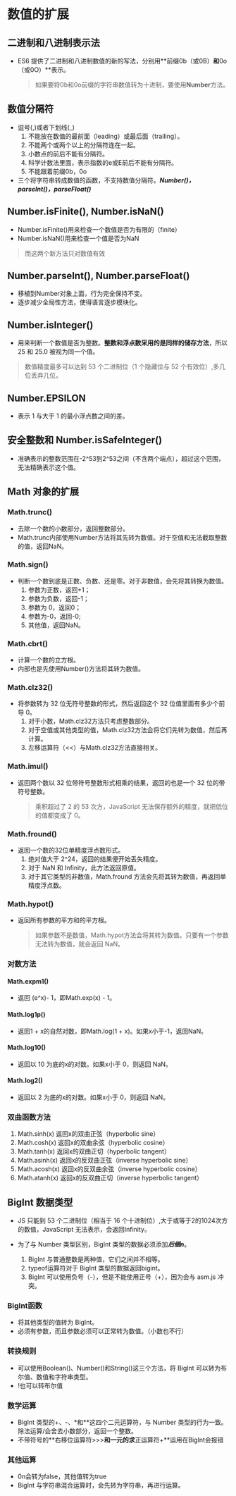 # 数值的扩展

## 二进制和八进制表示法

- ES6 提供了二进制和八进制数值的新的写法，分别用**前缀0b（或0B）**和**0o（或0O）**表示。
    > 如果要将0b和0o前缀的字符串数值转为十进制，要使用**Number**方法。

## 数值分隔符

- 逗号(,)或者下划线(_)
    1. 不能放在数值的最前面（leading）或最后面（trailing）。
    2. 不能两个或两个以上的分隔符连在一起。
    3. 小数点的前后不能有分隔符。
    4. 科学计数法里面，表示指数的e或E前后不能有分隔符。
    5. 不能跟着前缀0b，0o
- 三个将字符串转成数值的函数，不支持数值分隔符。***Number()，parseInt()，parseFloat()***

## Number.isFinite(), Number.isNaN()

- Number.isFinite()用来检查一个数值是否为有限的（finite）
- Number.isNaN()用来检查一个值是否为NaN
> 而这两个新方法只对数值有效

## Number.parseInt(), Number.parseFloat()

- 移植到Number对象上面，行为完全保持不变。
- 逐步减少全局性方法，使得语言逐步模块化。

## Number.isInteger()

- 用来判断一个数值是否为整数。**整数和浮点数采用的是同样的储存方法**，所以 25 和 25.0 被视为同一个值。
> 数值精度最多可以达到 53 个二进制位（1 个隐藏位与 52 个有效位）,多几位丢弃几位。


## Number.EPSILON

- 表示 1 与大于 1 的最小浮点数之间的差。

## 安全整数和 Number.isSafeInteger() 

- 准确表示的整数范围在-2^53到2^53之间（不含两个端点），超过这个范围，无法精确表示这个值。

## Math 对象的扩展


### Math.trunc()

- 去除一个数的小数部分，返回整数部分。
- Math.trunc内部使用Number方法将其先转为数值。对于空值和无法截取整数的值，返回NaN。

### Math.sign()

- 判断一个数到底是正数、负数、还是零。对于非数值，会先将其转换为数值。
    1. 参数为正数，返回+1；
    2. 参数为负数，返回-1；
    3. 参数为 0，返回0；
    4. 参数为-0，返回-0;
    5. 其他值，返回NaN。

### Math.cbrt()

- 计算一个数的立方根。
- 内部也是先使用Number()方法将其转为数值。

### Math.clz32() 

- 将参数转为 32 位无符号整数的形式，然后返回这个 32 位值里面有多少个前导 0。
    1. 对于小数，Math.clz32方法只考虑整数部分。
    2. 对于空值或其他类型的值，Math.clz32方法会将它们先转为数值，然后再计算。
    3. 左移运算符（<<）与Math.clz32方法直接相关。


### Math.imul() 

- 返回两个数以 32 位带符号整数形式相乘的结果，返回的也是一个 32 位的带符号整数。
    > 乘积超过了 2 的 53 次方，JavaScript 无法保存额外的精度，就把低位的值都变成了 0。

### Math.fround()

- 返回一个数的32位单精度浮点数形式。
    1. 绝对值大于 2^24，返回的结果便开始丢失精度。
    2. 对于 NaN 和 Infinity，此方法返回原值。
    3. 对于其它类型的非数值，Math.fround 方法会先将其转为数值，再返回单精度浮点数。


### Math.hypot() 

- 返回所有参数的平方和的平方根。
    > 如果参数不是数值，Math.hypot方法会将其转为数值。只要有一个参数无法转为数值，就会返回 NaN。




### 对数方法

#### Math.expm1()

- 返回 (e^x)- 1，即Math.exp(x) - 1。

#### Math.log1p()

- 返回1 + x的自然对数，即Math.log(1 + x)。如果x小于-1，返回NaN。

#### Math.log10()

- 返回以 10 为底的x的对数。如果x小于 0，则返回 NaN。

#### Math.log2()

- 返回以 2 为底的x的对数。如果x小于 0，则返回 NaN。



### 双曲函数方法 

1. Math.sinh(x) 返回x的双曲正弦（hyperbolic sine）
2. Math.cosh(x) 返回x的双曲余弦（hyperbolic cosine）
3. Math.tanh(x) 返回x的双曲正切（hyperbolic tangent）
4. Math.asinh(x) 返回x的反双曲正弦（inverse hyperbolic sine）
5. Math.acosh(x) 返回x的反双曲余弦（inverse hyperbolic cosine）
6. Math.atanh(x) 返回x的反双曲正切（inverse hyperbolic tangent）



## BigInt 数据类型

- JS 只能到 53 个二进制位（相当于 16 个十进制位）,大于或等于2的1024次方的数值，JavaScript 无法表示，会返回Infinity。

- 为了与 Number 类型区别，BigInt 类型的数据必须添加***后缀n***。
    1. BigInt 与普通整数是两种值，它们之间并不相等。
    2. typeof运算符对于 BigInt 类型的数据返回bigint。
    3. BigInt 可以使用负号（-），但是不能使用正号（+），因为会与 asm.js 冲突。

### BigInt函数

- 将其他类型的值转为 BigInt。
- 必须有参数，而且参数必须可以正常转为数值。（小数也不行）

### 转换规则

- 可以使用Boolean()、Number()和String()这三个方法，将 BigInt 可以转为布尔值、数值和字符串类型。
- !也可以转布尔值

### 数学运算

- BigInt 类型的+、-、*和**这四个二元运算符，与 Number 类型的行为一致。除法运算/会舍去小数部分，返回一个整数。
- 不带符号的**右移位运算符>>>**和一元的求**正运算符+**运用在BigInt会报错

### 其他运算

- 0n会转为false，其他值转为true
- BigInt 与字符串混合运算时，会先转为字符串，再进行运算。